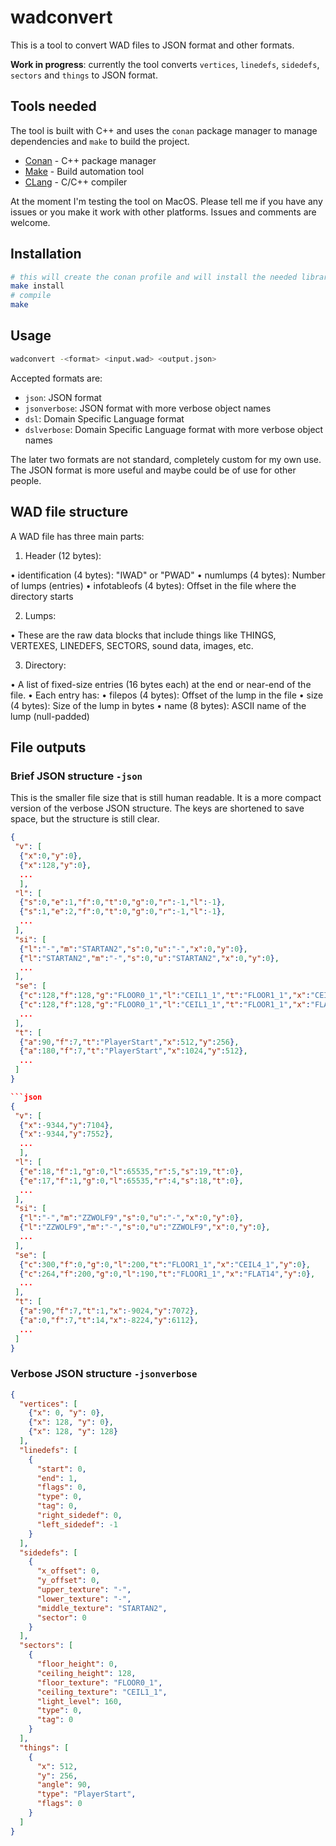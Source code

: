 
# wadconvert

This is a tool to convert WAD files to JSON format and other formats.

**Work in progress**: currently the tool converts `vertices`, `linedefs`, `sidedefs`, `sectors` and `things` to JSON format. 

## Tools needed

The tool is built with C++ and uses the `conan` package manager to manage dependencies and `make` to build the project.

- [Conan](https://conan.io/) - C++ package manager
- [Make](https://www.gnu.org/software/make/) - Build automation tool
- [CLang](https://clang.llvm.org/) - C/C++ compiler

At the moment I'm testing the tool on MacOS. Please tell me if you have any issues or you make it work with other platforms. Issues and comments are welcome.

## Installation

```bash
# this will create the conan profile and will install the needed libraries
make install
# compile
make
```

## Usage

```bash
wadconvert -<format> <input.wad> <output.json>
```

Accepted formats are:

- `json`: JSON format
- `jsonverbose`: JSON format with more verbose object names
- `dsl`: Domain Specific Language format
- `dslverbose`: Domain Specific Language format with more verbose object names

The later two formats are not standard, completely custom for my own use. The JSON format is more useful and maybe could be of use for other people.

## WAD file structure

A WAD file has three main parts:

1. Header (12 bytes):

 • identification (4 bytes): "IWAD" or "PWAD"
 • numlumps (4 bytes): Number of lumps (entries)
 • infotableofs (4 bytes): Offset in the file where the directory starts

2. Lumps:

 • These are the raw data blocks that include things like THINGS, VERTEXES, LINEDEFS, SECTORS, sound data, images, etc.

3. Directory:

 • A list of fixed-size entries (16 bytes each) at the end or near-end of the file.
 • Each entry has:
 • filepos (4 bytes): Offset of the lump in the file
 • size (4 bytes): Size of the lump in bytes
 • name (8 bytes): ASCII name of the lump (null-padded)


## File outputs

### Brief JSON structure `-json`

This is the smaller file size that is still human readable. It is a more compact version of the verbose JSON structure. The keys are shortened to save space, but the structure is still clear.

```json
{
 "v": [
  {"x":0,"y":0},
  {"x":128,"y":0},
  ...
  ],
 "l": [
  {"s":0,"e":1,"f":0,"t":0,"g":0,"r":-1,"l":-1},
  {"s":1,"e":2,"f":0,"t":0,"g":0,"r":-1,"l":-1},
  ...
 ],
 "si": [
  {"l":"-","m":"STARTAN2","s":0,"u":"-","x":0,"y":0},
  {"l":"STARTAN2","m":"-","s":0,"u":"STARTAN2","x":0,"y":0},
  ...
 ],
 "se": [
  {"c":128,"f":128,"g":"FLOOR0_1","l":"CEIL1_1","t":"FLOOR1_1","x":"CEIL4_1","y":"FLAT14"},
  {"c":128,"f":128,"g":"FLOOR0_1","l":"CEIL1_1","t":"FLOOR1_1","x":"FLAT14","y":"FLAT14"},
  ...
 ],
 "t": [
  {"a":90,"f":7,"t":"PlayerStart","x":512,"y":256},
  {"a":180,"f":7,"t":"PlayerStart","x":1024,"y":512},
  ...
 ]
}

```json
{
 "v": [
  {"x":-9344,"y":7104},
  {"x":-9344,"y":7552},
  ...
  ],
 "l": [
  {"e":18,"f":1,"g":0,"l":65535,"r":5,"s":19,"t":0},
  {"e":17,"f":1,"g":0,"l":65535,"r":4,"s":18,"t":0},
  ...
 ],
 "si": [
  {"l":"-","m":"ZZWOLF9","s":0,"u":"-","x":0,"y":0},
  {"l":"ZZWOLF9","m":"-","s":0,"u":"ZZWOLF9","x":0,"y":0},
  ...
 ],
 "se": [
  {"c":300,"f":0,"g":0,"l":200,"t":"FLOOR1_1","x":"CEIL4_1","y":0},
  {"c":264,"f":200,"g":0,"l":190,"t":"FLOOR1_1","x":"FLAT14","y":0},  
  ...
 ],
 "t": [
  {"a":90,"f":7,"t":1,"x":-9024,"y":7072},
  {"a":0,"f":7,"t":14,"x":-8224,"y":6112},
  ...
 ]
}
```

### Verbose JSON structure `-jsonverbose`

```json
{
  "vertices": [
    {"x": 0, "y": 0},
    {"x": 128, "y": 0},
    {"x": 128, "y": 128}
  ],
  "linedefs": [
    {
      "start": 0,
      "end": 1,
      "flags": 0,
      "type": 0,
      "tag": 0,
      "right_sidedef": 0,
      "left_sidedef": -1
    }
  ],
  "sidedefs": [
    {
      "x_offset": 0,
      "y_offset": 0,
      "upper_texture": "-",
      "lower_texture": "-",
      "middle_texture": "STARTAN2",
      "sector": 0
    }
  ],
  "sectors": [
    {
      "floor_height": 0,
      "ceiling_height": 128,
      "floor_texture": "FLOOR0_1",
      "ceiling_texture": "CEIL1_1",
      "light_level": 160,
      "type": 0,
      "tag": 0
    }
  ],
  "things": [
    {
      "x": 512,
      "y": 256,
      "angle": 90,
      "type": "PlayerStart",
      "flags": 0
    }
  ]
}
```
